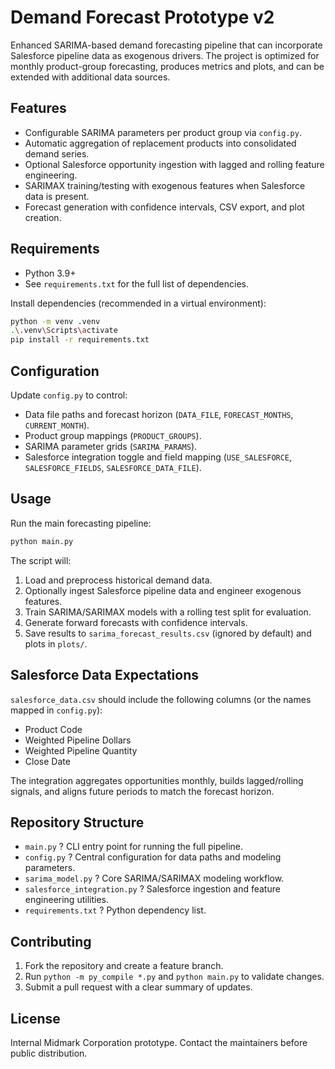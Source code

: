# Demand Forecast Prototype v2

Enhanced SARIMA-based demand forecasting pipeline that can incorporate Salesforce pipeline data as exogenous drivers. The project is optimized for monthly product-group forecasting, produces metrics and plots, and can be extended with additional data sources.

## Features
- Configurable SARIMA parameters per product group via `config.py`.
- Automatic aggregation of replacement products into consolidated demand series.
- Optional Salesforce opportunity ingestion with lagged and rolling feature engineering.
- SARIMAX training/testing with exogenous features when Salesforce data is present.
- Forecast generation with confidence intervals, CSV export, and plot creation.

## Requirements
- Python 3.9+
- See `requirements.txt` for the full list of dependencies.

Install dependencies (recommended in a virtual environment):

```bash
python -m venv .venv
.\.venv\Scripts\activate
pip install -r requirements.txt
```

## Configuration
Update `config.py` to control:
- Data file paths and forecast horizon (`DATA_FILE`, `FORECAST_MONTHS`, `CURRENT_MONTH`).
- Product group mappings (`PRODUCT_GROUPS`).
- SARIMA parameter grids (`SARIMA_PARAMS`).
- Salesforce integration toggle and field mapping (`USE_SALESFORCE`, `SALESFORCE_FIELDS`, `SALESFORCE_DATA_FILE`).

## Usage
Run the main forecasting pipeline:

```bash
python main.py
```

The script will:
1. Load and preprocess historical demand data.
2. Optionally ingest Salesforce pipeline data and engineer exogenous features.
3. Train SARIMA/SARIMAX models with a rolling test split for evaluation.
4. Generate forward forecasts with confidence intervals.
5. Save results to `sarima_forecast_results.csv` (ignored by default) and plots in `plots/`.

## Salesforce Data Expectations
`salesforce_data.csv` should include the following columns (or the names mapped in `config.py`):
- Product Code
- Weighted Pipeline Dollars
- Weighted Pipeline Quantity
- Close Date

The integration aggregates opportunities monthly, builds lagged/rolling signals, and aligns future periods to match the forecast horizon.

## Repository Structure
- `main.py` ? CLI entry point for running the full pipeline.
- `config.py` ? Central configuration for data paths and modeling parameters.
- `sarima_model.py` ? Core SARIMA/SARIMAX modeling workflow.
- `salesforce_integration.py` ? Salesforce ingestion and feature engineering utilities.
- `requirements.txt` ? Python dependency list.

## Contributing
1. Fork the repository and create a feature branch.
2. Run `python -m py_compile *.py` and `python main.py` to validate changes.
3. Submit a pull request with a clear summary of updates.

## License
Internal Midmark Corporation prototype. Contact the maintainers before public distribution.
